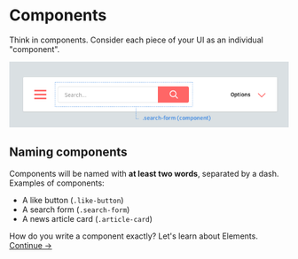 Components
==========

Think in components. Consider each piece of your UI as an individual "component".

![](images/component-example.png)

## Naming components
Components will be named with **at least two words**, separated by a dash. Examples of components:

  * A like button (`.like-button`)
  * A search form (`.search-form`)
  * A news article card (`.article-card`)

How do you write a component exactly? Let's learn about Elements.
[Continue →](elements.md)
<!-- {p:.pull-box} -->
